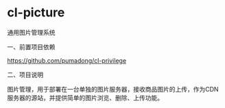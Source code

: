 cl-picture
==================

通用图片管理系统


一、前置项目依赖

https://github.com/pumadong/cl-privilege

二、项目说明

图片管理，用于部署在一台单独的图片服务器，接收商品图片的上传，作为CDN服务器的源站，并提供简单的图片浏览、删除、上传功能。